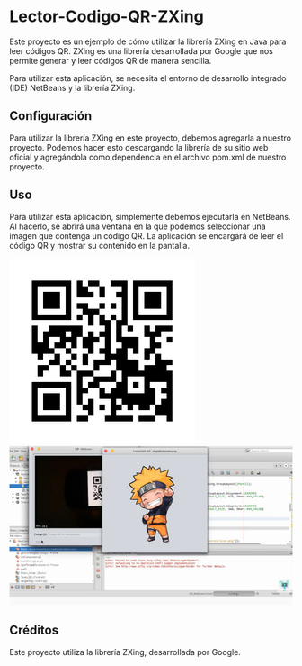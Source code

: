 # Lector-Codigo-QR-ZXing
Este proyecto es un ejemplo de cómo utilizar la librería ZXing en Java para leer códigos QR. ZXing es una librería desarrollada por Google que nos permite generar y leer códigos QR de manera sencilla.

Para utilizar esta aplicación, se necesita el entorno de desarrollo integrado (IDE) NetBeans y la librería ZXing.

## Configuración
Para utilizar la librería ZXing en este proyecto, debemos agregarla a nuestro proyecto. Podemos hacer esto descargando la librería de su sitio web oficial y agregándola como dependencia en el archivo pom.xml de nuestro proyecto.

## Uso
Para utilizar esta aplicación, simplemente debemos ejecutarla en NetBeans. Al hacerlo, se abrirá una ventana en la que podemos seleccionar una imagen que contenga un código QR. La aplicación se encargará de leer el código QR y mostrar su contenido en la pantalla.

<img src="https://github.com/marto-nieto-g16/Lector-Codigo-QR-ZXing/blob/master1/QR%20En%20Java.png" />

<img src="https://github.com/marto-nieto-g16/Lector-Codigo-QR-ZXing/blob/master1/QR%20Naruto%20(1).png" />

## Créditos
Este proyecto utiliza la librería ZXing, desarrollada por Google.

